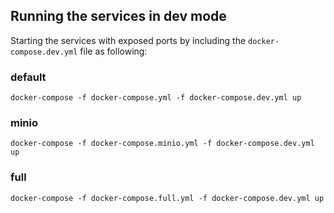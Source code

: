 ## Running the services in dev mode

Starting the services with exposed ports by including the `docker-compose.dev.yml` file as following:

### default

`docker-compose -f docker-compose.yml -f docker-compose.dev.yml up`

### minio

`docker-compose -f docker-compose.minio.yml -f docker-compose.dev.yml up`

### full

`docker-compose -f docker-compose.full.yml -f docker-compose.dev.yml up`
